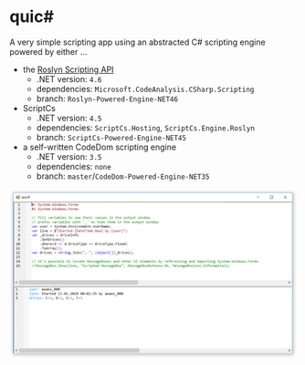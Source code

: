 # quic#
A very simple scripting app using an abstracted C# scripting engine powered by either ...
 - the [Roslyn Scripting API](https://github.com/dotnet/roslyn/wiki/Scripting-API-Samples)
   - .NET version: `4.6`
   - dependencies: `Microsoft.CodeAnalysis.CSharp.Scripting`
   - branch: `Roslyn-Powered-Engine-NET46`
 - ScriptCs
   - .NET version: `4.5`
   - dependencies: `ScriptCs.Hosting`, `ScriptCs.Engine.Roslyn`
   - branch: `ScriptCs-Powered-Engine-NET45`
 - a self-written CodeDom scripting engine
   - .NET version: `3.5`
   - dependencies: `none`
   - branch: `master`/`CodeDom-Powered-Engine-NET35`

![Screenshot](_img/Screenshot.png)
